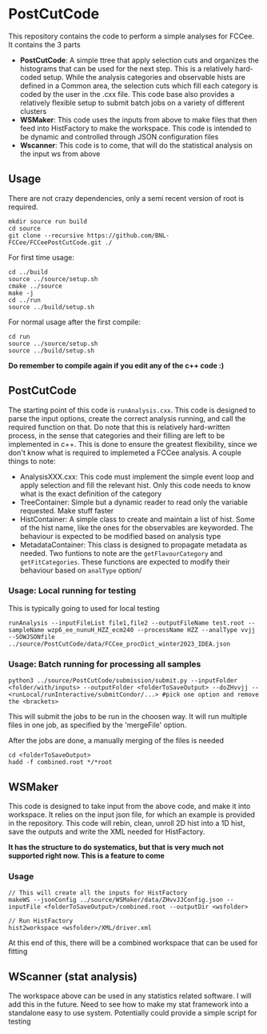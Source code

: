 
# PostCutCode

This repository contains the code to perform a simple analyses for FCCee. It contains the 3 parts

-  **PostCutCode**: A simple ttree that apply selection cuts and organizes the histograms that can be used for the next step. This is a relatively hard-coded setup. While the analysis categories and observable hists are defined in a Common area, the selection cuts which fill each category is coded by the user in the .cxx file. This code base also provides a relatively flexible setup to submit batch jobs on a variety of different clusters
-  **WSMaker**: This code uses the inputs from above to make files that then feed into HistFactory to make the workspace. This code is intended to be dynamic and controlled through JSON configuration files
-  **Wscanner**: This code is to come, that will do the statistical analysis on the input ws from above

  

## Usage
There are not crazy dependencies, only a semi recent version of root is required.
```
mkdir source run build
cd source
git clone --recursive https://github.com/BNL-FCCee/FCCeePostCutCode.git ./
```

For first time usage:
```
cd ../build
source ../source/setup.sh
cmake ../source
make -j
cd ../run
source ../build/setup.sh
```

For normal usage after the first compile:
```
cd run
source ../source/setup.sh
source ../build/setup.sh
```

**Do remember to compile again if you edit any of the c++ code :)**

## PostCutCode

The starting point of this code is ```runAnalysis.cxx```. This code is designed to parse the input options, create the correct analysis running, and call the required function on that. Do note that this is relatively hard-written process, in the sense that categories and their filling are left to be implemented in c++. This is done to ensure the greatest flexibility, since we don't know what is required to implemeted a FCCee analysis. A couple things to note:
- AnalysisXXX.cxx: This code must implement the simple event loop and apply selection and fill the relevant hist. Only this code needs to know what is the exact definition of the category
- TreeContainer: Simple but a dynamic reader to read only the variable requested. Make stuff faster
- HistContainer: A simple class to create and maintain a list of hist. Some of the hist name, like the ones for the observables are keyworded. The behaviour is expected to be modified based on analysis type
- MetadataContainer: This class is designed to propagate metadata as needed. Two funtions to note are the ```getFlavourCategory``` and ```getFitCategories```. These functions are expected to modify their behaviour based on ```analType``` option/

### Usage: Local running for testing
This is typically going to used for local testing
```
runAnalysis --inputFileList file1,file2 --outputFileName test.root --sampleName wzp6_ee_nunuH_HZZ_ecm240 --processName HZZ --analType vvjj --SOWJSONfile ../source/PostCutCode/data/FCCee_procDict_winter2023_IDEA.json
```

### Usage: Batch running for processing all samples
```
python3 ../source/PostCutCode/submission/submit.py --inputFolder <folder/with/inputs> --outputFolder <folderToSaveOutput> --doZHvvjj --<runLocal/runInteractive/submitCondor/...> #pick one option and remove the <brackets>
```

This will submit the jobs to be run in the choosen way. It will run multiple files in one job, as specified by the 'mergeFile' option. 

After the jobs are done, a manually merging of the files is needed
```
cd <folderToSaveOutput>
hadd -f combined.root */*root
```

## WSMaker
This code is designed to take input from the above code, and make it into workspace. It relies on the input json file, for which an example is provided in the repository. This code will rebin, clean, unroll 2D hist into a 1D hist, save the outputs and write the XML needed for HistFactory.

**It has the structure to do systematics, but that is very much not supported right now. This is a feature to come**

### Usage
```
// This will create all the inputs for HistFactory
makeWS --jsonConfig ../source/WSMaker/data/ZHvvJJConfig.json --inputFile <folderToSaveOutput>/combined.root --outputDir <wsfolder>

// Run HistFactory
hist2workspace <wsfolder>/XML/driver.xml  
```

At this end of this, there will be a combined workspace that can be used for fitting

## WScanner (stat analysis)
The workspace above can be used in any statistics related software. I will add this in the future. Need to see how to make my stat framework into a standalone easy to use system. Potentially could provide a simple script for testing
